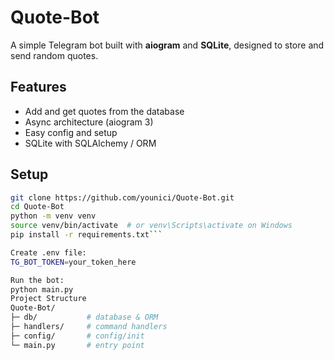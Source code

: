 # Quote-Bot

A simple Telegram bot built with **aiogram** and **SQLite**, designed to store and send random quotes.

## Features
- Add and get quotes from the database  
- Async architecture (aiogram 3)  
- Easy config and setup  
- SQLite with SQLAlchemy / ORM  

## Setup
```bash
git clone https://github.com/younici/Quote-Bot.git
cd Quote-Bot
python -m venv venv
source venv/bin/activate  # or venv\Scripts\activate on Windows
pip install -r requirements.txt```

Create .env file:
TG_BOT_TOKEN=your_token_here

Run the bot:
python main.py
Project Structure
Quote-Bot/
├─ db/           # database & ORM
├─ handlers/     # command handlers
├─ config/       # config/init
└─ main.py       # entry point
